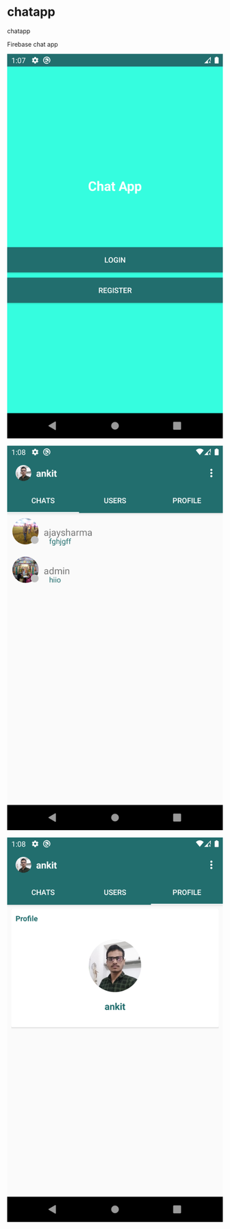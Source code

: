 # chatapp
 chatapp
 
 Firebase chat app
 
 ![alt text](https://github.com/AnkitSharma29/chat-app/blob/master/image/Screenshot_1598254673.png?raw=true)
 
 

 ![alt text](https://github.com/AnkitSharma29/chat-app/blob/master/image/Screenshot_1598254724.png?raw=true)
 
 
 
 ![alt text](https://github.com/AnkitSharma29/chat-app/blob/master/image/Screenshot_1598254733.png?raw=true)
